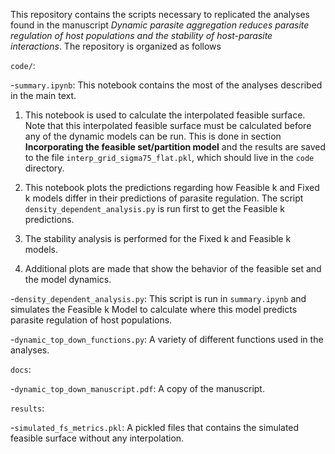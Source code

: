 This repository contains the scripts necessary to replicated the analyses found in the manuscript *Dynamic parasite aggregation reduces parasite regulation of host populations and the stability of host-parasite interactions*.  The repository is organized as follows

`code/`:

-`summary.ipynb`: This notebook contains the most of the analyses described in the main text.

1. This notebook is used to calculate the interpolated feasible surface. Note that this interpolated feasible surface must be calculated before any of the dynamic models can be run.  This is done in section **Incorporating the feasible set/partition model** and the results are saved to the file `interp_grid_sigma75_flat.pkl`, which should live in the `code` directory.

2. This notebook plots the predictions regarding how Feasible k and Fixed k models differ in their predictions of parasite regulation. The script `density_dependent_analysis.py` is run first to get the Feasible k predictions.

3. The stability analysis is performed for the Fixed k and Feasible k models. 

4. Additional plots are made that show the behavior of the feasible set and the model dynamics.

-`density_dependent_analysis.py`: This script is run in `summary.ipynb` and simulates the Feasible k Model to calculate where this model predicts parasite regulation of host populations.

-`dynamic_top_down_functions.py`: A variety of different functions used in the analyses.

`docs`: 
    
-`dynamic_top_down_manuscript.pdf`: A copy of the manuscript.

`results`: 

-`simulated_fs_metrics.pkl`: A pickled files that contains the simulated feasible surface without any interpolation.

